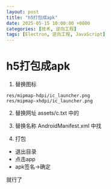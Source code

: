 ```yaml
---
layout: post
title: "h5打包成apk"
date: 2025-05-15 10:00:00 +0800
categories: [技术, 逆向工程]
tags: [Electron, 逆向工程, JavaScript]
---
```


# h5打包成apk

1. 替换图标
```
res/mipmap-hdpi/ic_launcher.png
res/mipmap-xhdpi/ic_launcher.png
```

2. 替换网址
assets/c.txt 中的


3. 替换名称
AndroidManifest.xml 中找

4. 打包
- 退出目录
- 点击app
- apk签名->确定

就行了
